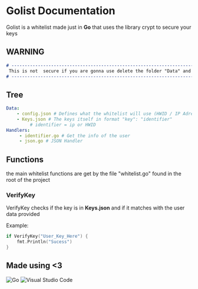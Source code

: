 # Golist Documentation
Golist is a whitelist made just in **Go** that uses the library crypt to secure your keys
## WARNING
```md
# ------------------------------------------------------------------------------------------------------------------- #
 This is not  secure if you are gonna use delete the folder "Data" and use a online server to handle the keys storage
# ------------------------------------------------------------------------------------------------------------------- #
```

## Tree
```YAML
Data:
    - config.json # Defines what the whitelist will use (HWID / IP Adress)
    - Keys.json # The keys itself in format "key": "identifier"
         # identifier = ip or HWID
Handlers:
     - identifier.go # Get the info of the user
     - json.go # JSON Handler
```

## Functions
the main whitelist functions are get by the file "whitelist.go" found in the root of the project
### VerifyKey
VerifyKey checks if the key is in **Keys.json** and if it matches with the user data provided

Example:
```go
if VerifyKey("User_Key_Here") {
    fmt.Println("Sucess")
}
```
## Made using <3
![Go](https://img.shields.io/badge/golang-%2300ADD8.svg?style=for-the-badge&logo=go&logoColor=white) ![Visual Studio Code](https://img.shields.io/badge/Visual%20Studio%20Code-0078d7.svg?style=for-the-badge&logo=visual-studio-code&logoColor=white)
